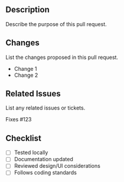 ## Description

Describe the purpose of this pull request.

## Changes

List the changes proposed in this pull request.

- Change 1
- Change 2

## Related Issues

List any related issues or tickets.

Fixes #123

## Checklist

- [ ] Tested locally
- [ ] Documentation updated
- [ ] Reviewed design/UI considerations
- [ ] Follows coding standards
